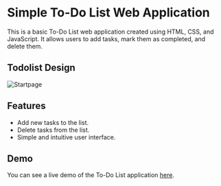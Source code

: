 # Simple To-Do List Web Application

This is a basic To-Do List web application created using HTML, CSS, and JavaScript. It allows users to add tasks, mark them as completed, and delete them.

## Todolist Design
![Startpage](https://github.com/MOHDNEHALKHAN/Todolist-app/assets/125626654/b13b369a-a391-4ede-bfdc-214f6756b9be)

## Features

- Add new tasks to the list.
- Delete tasks from the list.
- Simple and intuitive user interface.

## Demo

You can see a live demo of the To-Do List application [here](https://todolist-app-five-tau.vercel.app/).

